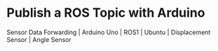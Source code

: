 # Publish a ROS Topic with Arduino
Sensor Data Forwarding | Arduino Uno | ROS1 | Ubuntu | Displacement Sensor | Angle Sensor
